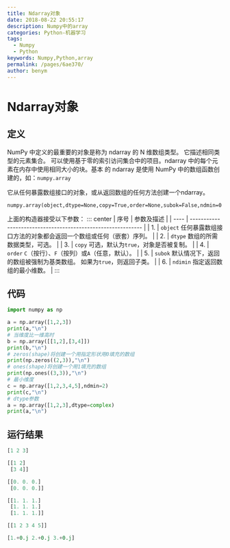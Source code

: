 ```yaml
---
title: Ndarray对象
date: 2018-08-22 20:55:17
description: Numpy中的array
categories: Python-机器学习
tags: 
  - Numpy
  - Python
keywords: Numpy,Python,array
permalink: /pages/6ae370/
author: benym
---
```


# Ndarray对象

## 定义

NumPy 中定义的最重要的对象是称为  ndarray  的 N 维数组类型。 它描述相同类型的元素集合。 可以使用基于零的索引访问集合中的项目。ndarray  中的每个元素在内存中使用相同大小的块。基本
的 ndarray  是使用 NumPy 中的数组函数创建的，如：`numpy.array`

它从任何暴露数组接口的对象，或从返回数组的任何方法创建一个ndarray。

`numpy.array(object,dtype=None,copy=True,order=None,subok=False,ndmin=0`

上面的构造器接受以下参数：
::: center
| 序号 | 参数及描述                                                   |
| ---- | ------------------------------------------------------------ |
| 1.   | `object` 任何暴露数组接口方法的对象都会返回一个数组或任何（嵌套）序列。 |
| 2.   | `dtype` 数组的所需数据类型，可选。                           |
| 3.   | `copy` 可选，默认为`true`，对象是否被复制。                  |
| 4.   | `order` `C`（按行）、`F`（按列）或`A`（任意，默认）。        |
| 5.   | `subok` 默认情况下，返回的数组被强制为基类数组。 如果为`true`，则返回子类。 |
| 6.   | `ndimin` 指定返回数组的最小维数。                            |
:::

## 代码

```python
import numpy as np

a = np.array([1,2,3])
print(a,"\n")
# 当维度比一维高时
b = np.array([[1,2],[3,4]])
print(b,"\n")
# zeros(shape)将创建一个用指定形状用0填充的数组
print(np.zeros((2,3)),"\n")
# ones(shape)将创建一个用1填充的数组
print(np.ones((3,3)),"\n")
# 最小维度
c = np.array([1,2,3,4,5],ndmin=2)
print(c,"\n")
# dtype参数
a = np.array([1,2,3],dtype=complex)
print(a,"\n")
```

## 运行结果

```python
[1 2 3] 

[[1 2]
 [3 4]] 

[[0. 0. 0.]
 [0. 0. 0.]] 

[[1. 1. 1.]
 [1. 1. 1.]
 [1. 1. 1.]] 

[[1 2 3 4 5]] 

[1.+0.j 2.+0.j 3.+0.j] 
```

